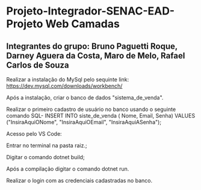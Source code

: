 # Projeto-Integrador-SENAC-EAD-Projeto Web Camadas
 

## Integrantes do grupo: Bruno Paguetti Roque, Darney Aguera da Costa, Maro de Melo, Rafael Carlos de Souza


Realizar a instalação do MySql pelo sequinte link: https://dev.mysql.com/downloads/workbench/

Após a instalação, criar o banco de dados "sistema_de_venda". 

Realizar o primeiro cadastro de usuário no banco usando o seguinte comando SQL- INSERT INTO siste_de_venda (  Nome, Email, Senha) VALUES ("InsiraAquiONome", "InsiraAquiOEmail", "InsiraAquiASenha");

Acesso pelo VS Code: 

Entrar no terminal na pasta raiz.;

Digitar o comando dotnet build;

Após a compilação digitar o comando dotnet run.

Realizar o login com as credenciais cadastradas no banco.



